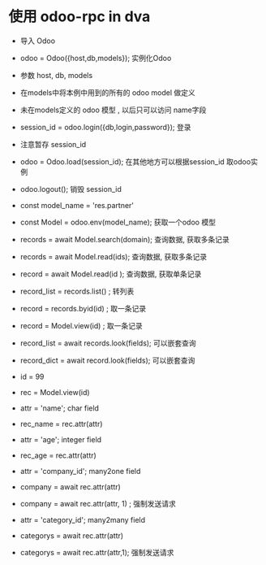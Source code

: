 # 使用 odoo-rpc in dva

* 导入 Odoo
* odoo = Odoo({host,db,models}); 实例化Odoo
* 参数 host, db, models
* 在models中将本例中用到的所有的 odoo model 做定义
* 未在models定义的 odoo 模型 , 以后只可以访问 name字段

* session\_id = odoo.login({db,login,password}); 登录
* 注意暂存 session\_id
* odoo = Odoo.load(session\_id); 在其他地方可以根据session\_id 取odoo实例
* odoo.logout(); 销毁 session\_id

* const model\_name = 'res.partner'
* const Model = odoo.env(model\_name); 获取一个odoo 模型
* records = await Model.search(domain); 查询数据, 获取多条记录
* records = await Model.read(ids); 查询数据, 获取多条记录
* record  = await Model.read(id ); 查询数据, 获取单条记录
* record_list = records.list() ;  转列表
* record = records.byid(id)  ; 取一条记录
* record = Model.view(id)  ; 取一条记录

* record\_list = await records.look(fields); 可以嵌套查询
* record\_dict = await record.look(fields); 可以嵌套查询

* id = 99
* rec = Model.view(id)
* attr = 'name'; char field 
* rec\_name = rec.attr(attr)
* attr = 'age';  integer field
* rec\_age = rec.attr(attr)

* attr = 'company\_id';  many2one field
* company = await rec.attr(attr)
* company = await rec.attr(attr, 1)  ;  强制发送请求
* attr = 'category\_id';  many2many field
* categorys = await rec.attr(attr)
* categorys = await rec.attr(attr,1);  强制发送请求


